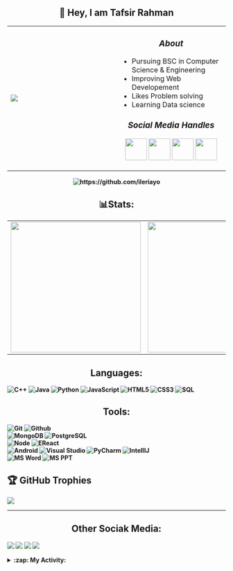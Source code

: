 <h2 align='center'>👋 Hey, I am <strong>Tafsir Rahman</h2>
  <table>
    <tr>
      <td><img src="https://c.tenor.com/GN73MKBawZYAAAAi/busy-cute.gif"></td>
      <td width="50%">
        <h3 align='center'><i>About</i></h3>
        <ul>
          <li>Pursuing BSC in Computer Science & Engineering</li>
          <li>Improving Web Developement</li>
          <li>Likes Problem solving</li>
          <li>Learning Data science</li>
        </ul>
        <h3 align='center'><i>Social Media Handles</i></h3>
        <p align='center'>
            <a href="https://www.facebook.com/tmr.rahman/"><img src="https://cdn-icons-png.flaticon.com/512/1409/1409943.png" width="50"></a>
            <a href="#"><img src="https://cdn-icons-png.flaticon.com/512/1409/1409937.png" width="50"></a>
            <a href="https://www.instagram.com/sheikh_tafsir_rahman/"><img src="https://cdn-icons-png.flaticon.com/512/1409/1409946.png"  width="50"></a>
            <a href="https://www.linkedin.com/in/tafsir-rahman-391767210/"><img src="https://cdn-icons-png.flaticon.com/512/1409/1409945.png" width="50"></a>
        </p>
      </td>
    </tr>
  </table>
  <p align="center">
    <img src="https://komarev.com/ghpvc/?username=Sheikh-Tafsir" alt="https://github.com/ileriayo" />
  </p>

<h2 align='center'>📊Stats:</h2>
  
<!--<p align="center">  
  <img width="60%" src="http://github-readme-streak-stats.herokuapp.com?user=Sheikh-Tafsir&theme=dark&date_format=M%20j%5B%2C%20Y%5D" />
</p>-->

  <table style="border: none">
    <tr>
      <td valign="top"><img height="300" src="https://github-readme-stats.vercel.app/api?username=Sheikh-Tafsir&count_private=true&show_icons=true&theme=radical&hide_border=true&custom_title=Statistics"/></td>
      <td valign="top"><img height="300" src="https://github-readme-stats.vercel.app/api/top-langs/?username=Sheikh-Tafsir&langs_count=10&layout=compact&theme=radical&hide_border=true&hide=HTML&custom_title=Languages"/></td>
    </tr>
  </table>

  

<!--[![Top Langs](https://github-readme-stats.vercel.app/api/top-langs/?username=Sheikh-Tafsir&theme=radical)](https://github.com/anuraghazra/github-readme-stats)-->

<h2 align="center">Languages:</h2>

  ![C++](https://img.shields.io/badge/-C++-000000?style=flat&logo=c%2B%2B)
  ![Java](https://img.shields.io/badge/-Java-000000?style=flat&logo=java)
  ![Python](https://img.shields.io/badge/-Python-000000?style=flat&logo=python)
  ![JavaScript](https://img.shields.io/badge/-JavaScript-000000?style=flat&logo=javascript)
  ![HTML5](https://img.shields.io/badge/-HTML5-000000?style=flat&logo=html5)
  ![CSS3](https://img.shields.io/badge/-CSS-000000?style=flat&logo=css3)
  ![SQL](https://img.shields.io/badge/-SQL-000000?style=flat&logo=mysql)
  <!--![Arduino](https://img.shields.io/badge/-Arduino-000000?style=flat&logo=arduino)-->


<h2 align="center">Tools:</h2>

  ![Git](https://img.shields.io/badge/-Git-000000?style=flat&logo=git)
  ![Github](https://img.shields.io/badge/-Github-000000?style=flat&logo=github) <br />
  ![MongoDB](https://img.shields.io/badge/-MongoDB-000000?style=flat&logo=mongodb)
  ![PostgreSQL](https://img.shields.io/badge/-PostgreSQL-000000?style=flat&logo=postgresql) <br />
  ![Node](https://img.shields.io/badge/-Node-000000?style=flat&logo=node.js)
  ![EReact](https://img.shields.io/badge/-React-000000?style=flat&logo=react) <br />
  ![Android](https://img.shields.io/badge/-Android-000000?style=flat&logo=android)
  ![Visual Studio](https://img.shields.io/badge/-Visual%20Studio-000000?style=flat&logo=Visual%20Studio)
  ![PyCharm](https://img.shields.io/badge/pycharm-000000?style=flat&logo=pycharm)
  ![IntellIJ](https://img.shields.io/badge/-IntellIJ%20IDEA-000000?style=flat&logo=intellij%20idea)<br />
  ![MS Word](https://img.shields.io/badge/-MS%20Word-000000?style=flat&logo=microsoft%20word)
  ![MS PPT](https://img.shields.io/badge/-MS%20Powerpoint-000000?style=flat&logo=microsoft%20powerpoint)
  

## 🏆 GitHub Trophies
![](https://github-profile-trophy.vercel.app/?username=Sheikh-Tafsir&theme=radical&no-frame=false&no-bg=false&margin-w=4)

---

  
<h2 align="center">Other Sociak Media:</h2>
  
  <a href="https://codeforces.com/profile/Tafsir_Rahman"><img src="https://img.shields.io/badge/Codeforces-445f9d?style=for-the-badge&logo=Codeforces&logoColor=white"></a>
  <a href="https://leetcode.com/Sheikh-Tafsir/"><img src="https://img.shields.io/badge/-LeetCode-FFA116?style=for-the-badge&logo=LeetCode&logoColor=black"></a>
  <a href="https://www.linkedin.com/in/tafsir-rahman-391767210/"><img src="https://img.shields.io/badge/LinkedIn-0077B5?style=for-the-badge&logo=linkedin&logoColor=white"></a>
  <a href="https://myanimelist.net/profile/Tafsir_Rahman"><img src="https://img.shields.io/badge/Myanimelist-2E51A2?style=for-the-badge&logo=myanimelist&logoColor=white"></a>

  <details>
  <summary>:zap: My Activity:</summary>

  
<h2 align='center'>📈 Activity Graph</h2>
<!--[![Sheikhs's github activity graph](https://activity-graph.herokuapp.com/graph?username=Sheikh-Tafsir&theme=react-dark&area=true&hide_border=true)](https://github.com//Sheikh-Tafsir/github-readme-activity-graph)-->
<p align="center">
<a href="https://github.com/Ashutosh00710/github-readme-activity-graph">
    <img src="https://activity-graph.herokuapp.com/graph?username=Sheikh-Tafsir&theme=react-dark&area=true&hide_border=true"  width="100%">
</a>
</p>

  
<!--<h2 align='center'><i>Languages and Tools</i></h2>
<table width="100">
<tr>
    <td align='center' width="190">
        <img src="https://github.com/devicons/devicon/blob/master/icons/cplusplus/cplusplus-original.svg" width="60">
    </td>
    <td align='center' width="190">
        <img src="https://github.com/abranhe/programming-languages-logos/blob/master/src/javascript/javascript.svg" width="60">
    </td>
    <td align='center'>
        <img src="https://www.vectorlogo.zone/logos/w3_html5/w3_html5-ar21.svg">
    </td>
    <td align='center'>
        <img src="https://raw.githubusercontent.com/devicons/devicon/0d6c64dbbf311879f7d563bfc3ccf559f9ed111c/icons/css3/css3-original-wordmark.svg" width="60">
    </td>
     <td align='center' width="190">
        <img src="https://github.com/detain/svg-logos/blob/master/svg/git.svg" width="60">
    </td>
</tr>
<tr>
    <td align='center'>
        <img src="https://github.com/bestofjs/bestofjs-webui/blob/master/public/logos/vscode.svg" width="60">
    </td>
    <td align='center'>
        <img src="https://www.vectorlogo.zone/logos/mongodb/mongodb-ar21.svg">
    </td>
    <td align='center'>
        <img src="https://www.vectorlogo.zone/logos/google_cloud/google_cloud-ar21.svg">
    </td>
    <td align='center'>
        <img src="https://www.vectorlogo.zone/logos/nestjs/nestjs-ar21.svg">
    </td>
    <td align='center'>
        <img src="https://www.vectorlogo.zone/logos/gitlab/gitlab-ar21.svg">
    </td>
</tr>
</table >-->
  
<p align="center">
  <a href="https://vyvy-vi.github.io/portfolio"><img target="_blank" src="https://img.shields.io/badge/-I_love_open_source-green?style=for-the-badge&logo=github&logoColor=black"/></a> 
</p>
  
  
<h4>📅I'm Most Productive on daytime</h4>
<a href="http://lovera.maxam.now.sh/">
   <img src="https://user-images.githubusercontent.com/25841814/79395484-5081ae80-7fac-11ea-9e27-ac91472e31dd.png" alt="screenshot" width="500">
</a>





